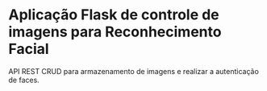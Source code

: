 # Aplicação Flask de controle de imagens para Reconhecimento Facial
API REST CRUD para armazenamento de imagens e realizar a autenticação de faces.


